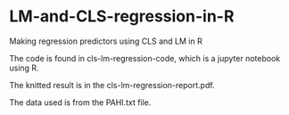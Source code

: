 # LM-and-CLS-regression-in-R
Making regression predictors using CLS and LM in R

The code is found in cls-lm-regression-code, which is a jupyter notebook using R. 

The knitted result is in the cls-lm-regression-report.pdf. 

The data used is from the PAHI.txt file. 
